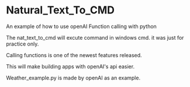 # Natural_Text_To_CMD
 An example of how to use openAI Function calling with python

The nat_text_to_cmd will excute command in windows cmd. it was just for practice only.

Calling functions is one of the newest features released.

This will make building apps with openAI's api easier.

Weather_example.py is made by openAI as an example.

